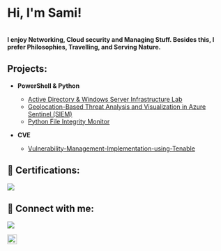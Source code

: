
<h1>Hi, I'm Sami! </h1><br/><b >I enjoy Networking, Cloud security and Managing Stuff. Besides this, I prefer Philosophies, Travelling, and Serving Nature. </b>

<h2>Projects:</h2>


- <b>PowerShell & Python </b>
   - [Active Directory & Windows Server Infrastructure Lab](https://github.com/sobersami/ActiveDirectoryLab)
   - [Geolocation-Based Threat Analysis and Visualization in Azure Sentinel (SIEM)](https://github.com/sobersami/Azure-honeypot-lab)
   - [Python File Integrity Monitor](https://github.com/sobersami/Python-FIM)

- <b>CVE</b>
   - [Vulnerability-Management-Implementation-using-Tenable](https://github.com/sobersami/Vulnerability-Management-Implementation-using-Tenable)
     
 <h2>📜 Certifications:</h2>
     <a href="https://www.credly.com/badges/567618bb-e87e-4b4c-966d-4f7ebf54f619/public_url">
  <img src="https://img.shields.io/badge/Cisco%20Certified%20Ethical%20Hacker-blue?style=flat-square&logo=cisco" />
</a>


<h2> 🤳 Connect with me:</h2>
<a href="https://www.linkedin.com/in/shahriar-rahman-2b417a203/"><img src="https://img.shields.io/badge/-LinkedIn-0072b1?&style=for-the-badge&logo=linkedin&logoColor=white" /></a>

[<img align="left" alt="shahriar-rahman | LinkedIn" width="22px" src="https://cdn.jsdelivr.net/npm/simple-icons@v3/icons/linkedin.svg" />][linkedin]

[linkedin]: https://www.linkedin.com/in/shahriar-rahman-2b417a203


